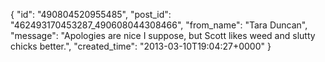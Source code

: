  {
   "id": "490804520955485",
   "post_id": "462493170453287_490608044308466",
   "from_name": "Tara Duncan",
   "message": "Apologies are nice I suppose, but Scott likes weed and slutty chicks better.",
   "created_time": "2013-03-10T19:04:27+0000"
 }
